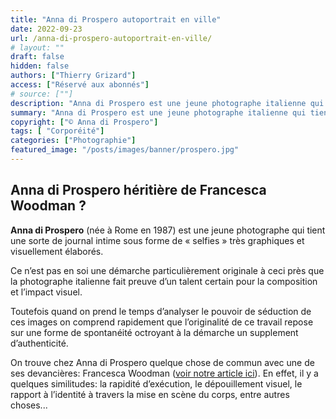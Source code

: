 ```yaml
---
title: "Anna di Prospero autoportrait en ville"
date: 2022-09-23
url: /anna-di-prospero-autoportrait-en-ville/
# layout: ""
draft: false
hidden: false
authors: ["Thierry Grizard"]
access: ["Réservé aux abonnés"]
# source: [""]
description: "Anna di Prospero est une jeune photographe italienne qui tient une sorte de journal intime rappelant par certains aspects le travail de Francesca Woodman"
summary: "Anna di Prospero est une jeune photographe italienne qui tient une sorte de journal intime rappelant par certains aspects le travail de Francesca Woodman"
copyright: ["© Anna di Prospero"]
tags: [ "Corporéité"]
categories: ["Photographie"]
featured_image: "/posts/images/banner/prospero.jpg"
---
```

## Anna di Prospero héritière de Francesca Woodman ?

**Anna di Prospero** (née à Rome en 1987) est une jeune photographe qui tient une sorte de journal intime sous forme de « selfies » très graphiques et visuellement élaborés.

Ce n’est pas en soi une démarche particulièrement originale à ceci près que la photographe italienne fait preuve d’un talent certain pour la composition et l’impact visuel.

Toutefois quand on prend le temps d’analyser le pouvoir de séduction de ces images on comprend rapidement que l’originalité de ce travail repose sur une forme de spontanéité octroyant à la démarche un supplement d’authenticité.

On trouve chez Anna di Prospero quelque chose de commun avec une de ses devancières: Francesca Woodman ([voir notre article ici](/francesca-woodman/)). En effet, il y a quelques similitudes: la rapidité d’exécution, le dépouillement visuel, le rapport à l’identité à travers la mise en scène du corps, entre autres choses...


